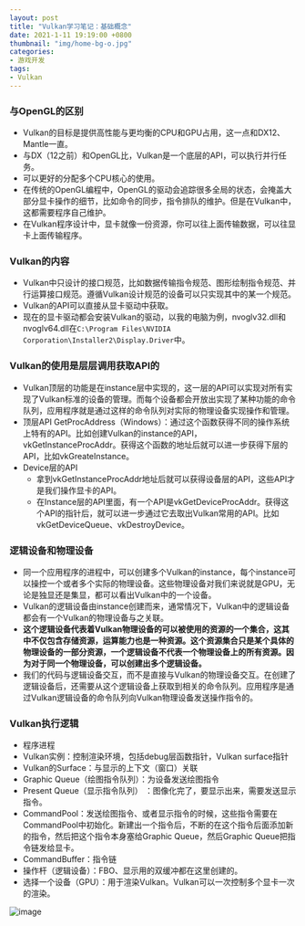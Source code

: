 ```yaml
---
layout: post
title: "Vulkan学习笔记：基础概念"
date: 2021-1-11 19:19:00 +0800
thumbnail: "img/home-bg-o.jpg"
categories:
- 游戏开发
tags:
- Vulkan
---
```


### 与OpenGL的区别

- Vulkan的目标是提供高性能与更均衡的CPU和GPU占用，这一点和DX12、Mantle一直。
- 与DX（12之前）和OpenGL比，Vulkan是一个底层的API，可以执行并行任务。
- 可以更好的分配多个CPU核心的使用。
- 在传统的OpenGL编程中，OpenGL的驱动会追踪很多全局的状态，会掩盖大部分显卡操作的细节，比如命令的同步，指令排队的维护。但是在Vulkan中，这都需要程序自己维护。
- 在Vulkan程序设计中，显卡就像一份资源，你可以往上面传输数据，可以往显卡上面传输程序。

<!--more-->

### Vulkan的内容

- Vulkan中只设计的接口规范，比如数据传输指令规范、图形绘制指令规范、并行运算接口规范。遵循Vulkan设计规范的设备可以只实现其中的某一个规范。
- Vulkan的API可以直接从显卡驱动中获取。
- 现在的显卡驱动都会安装Vulkan的驱动，以我的电脑为例，nvoglv32.dll和nvoglv64.dll在`C:\Program Files\NVIDIA Corporation\Installer2\Display.Driver`中。

### Vulkan的使用是层层调用获取API的

- Vulkan顶层的功能是在instance层中实现的，这一层的API可以实现对所有实现了Vulkan标准的设备的管理。而每个设备都会开放出实现了某种功能的命令队列，应用程序就是通过这样的命令队列对实际的物理设备实现操作和管理。
- 顶层API GetProcAddress（Windows）：通过这个函数获得不同的操作系统上特有的API。比如创建Vulkan的instance的API，vkGetInstanceProcAddr。获得这个函数的地址后就可以进一步获得下层的API，比如vkGreateInstance。
- Device层的API
  - 拿到vkGetInstanceProcAddr地址后就可以获得设备层的API，这些API才是我们操作显卡的API。
  - 在Instance层的API里面，有一个API是vkGetDeviceProcAddr。获得这个API的指针后，就可以进一步通过它去取出Vulkan常用的API。比如vkGetDeviceQueue、vkDestroyDevice。

### 逻辑设备和物理设备

- 同一个应用程序的进程中，可以创建多个Vulkan的instance，每个instance可以操控一个或者多个实际的物理设备。这些物理设备对我们来说就是GPU，无论是独显还是集显，都可以看出Vulkan中的一个设备。
- Vulkan的逻辑设备由instance创建而来，通常情况下，Vulkan中的逻辑设备都会有一个Vulkan的物理设备与之关联。
- **这个逻辑设备代表着Vulkan物理设备的可以被使用的资源的一个集合，这其中不仅包含存储资源，运算能力也是一种资源。这个资源集合只是某个具体的物理设备的一部分资源，一个逻辑设备不代表一个物理设备上的所有资源。因为对于同一个物理设备，可以创建出多个逻辑设备。**
- 我们的代码与逻辑设备交互，而不是直接与Vulkan的物理设备交互。在创建了逻辑设备后，还需要从这个逻辑设备上获取到相关的命令队列。应用程序是通过Vulkan逻辑设备的命令队列向Vulkan物理设备发送操作指令的。

### Vulkan执行逻辑

- 程序进程
- Vulkan实例：控制渲染环境，包括debug层函数指针，Vulkan surface指针
- Vulkan的Surface：与显示的上下文（窗口）关联
- Graphic Queue（绘图指令队列）：为设备发送绘图指令
- Present Queue（显示指令队列） ：图像化完了，要显示出来，需要发送显示指令。
- CommandPool：发送绘图指令、或者显示指令的时候，这些指令需要在CommandPool中初始化。新建出一个指令后，不断的在这个指令后面添加新的指令，然后把这个指令本身塞给Graphic Queue，然后Graphic Queue把指令链发给显卡。
- CommandBuffer：指令链
- 操作杆（逻辑设备）：FBO、显示用的双缓冲都在这里创建的。
- 选择一个设备（GPU）：用于渲染Vulkan。Vulkan可以一次控制多个显卡一次的渲染。

![image](https://s3.ax1x.com/2021/01/19/sghLLQ.png)